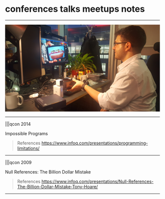 # conferences talks meetups notes

---

![aws-deeplens-2017](conferences-aws-re-invent-2017-highlights-presentation-las-vegas-usa/AWS%20DeepLens%20Hot%20dog%20camera%202018-02-22%20alk8915.jpg)

---

<!-- # conferences notes -->

|||qcon 2014

Impossible Programs

> References
> <https://www.infoq.com/presentations/programming-limitations/>

---

|||qcon 2009

Null References: The Billion Dollar Mistake

> References
> <https://www.infoq.com/presentations/Null-References-The-Billion-Dollar-Mistake-Tony-Hoare/>

---
